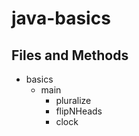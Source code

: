 # java-basics

## Files and Methods

- basics
  - main
    - pluralize
    - flipNHeads
    - clock
